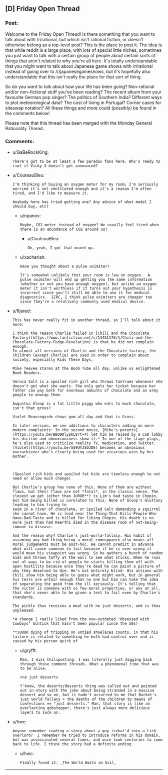 ## [D] Friday Open Thread

### Post:

Welcome to the Friday Open Thread! Is there something that you want to talk about with /r/rational, but which isn't rational fiction, or doesn't otherwise belong as a top-level post? This is the place to post it. The idea is that while reddit is a large place, with lots of special little niches, sometimes you just want to talk with a certain group of people about certain sorts of things that aren't related to why you're all here. It's totally understandable that you might want to talk about Japanese game shows with /r/rational instead of going over to /r/japanesegameshows, but it's hopefully also understandable that this isn't really the place for that sort of thing.

So do you want to talk about how your life has been going? Non-rational and/or non-fictional stuff you've been reading? The recent album from your favourite German pop singer? The politics of Southern India? Different ways to plot meteorological data? The cost of living in Portugal? Corner cases for siteswap notation? All these things and more could (possibly) be found in the comments below!

Please note that this thread has been merged with the Monday General Rationality Thread.

### Comments:

- u/GaBeRockKing:
  ```
  There's got to be at least a few paradox fans here. Who's ready to riot if Vicky 3 doesn't get announced?
  ```

- u/CouteauBleu:
  ```
  I'm thinking of buying an oxygen meter for my room; I'm seriously worried it's not ventilated enough and it's a reason I'm often tired, and I'd like to measure it.

  Anybody here has tried getting one? Any advice of what model I should buy, etc?
  ```

  - u/npanov:
    ```
    Maybe, CO2 meter instead of oxygen? We usually feel tired when there is an abundance of CO2 around us?
    ```

    - u/CouteauBleu:
      ```
      Oh, yeah, I got that mixed up.
      ```

  - u/xachariah:
    ```
    Have you thought about a pulse oximiter?  

    It's somewhat unlikely that your room is low on oxygen.  A pulse oximiter will end up getting you the same information (whether or not you have enough oxygen), but unlike an oxygen meter it isn't worthless if it turns out your hypothesis is incorrect since you'll still be able to use it for medical diagnostics.  IIRC, I think pulse oximiters are cheaper too since they're a relatively commonly used medical device.
    ```

- u/fljared:
  ```
  This has never really fit in another thread, so I'll talk about it here:

  I think the reason Charlie failed in [Chili and the Chocolate Factory](https://www.fanfiction.net/s/13451176/1/Chili-and-the-Chocolate-Factory-Fudge-Revelation) is that he did not complain enough.
  In almost all versions of Charlie and the Chocolate factory, the children (except Charlie) are used in order to complain about society, especially Kids These Days. 

  Mike Teevee stares at the Boob Tube all day, unlike us enlightened Book Readers.

  Veruca Salt is a spoiled rich girl who throws tantrums whenever she doesn't get what she wants. She only gets her ticket because her father can pay both for enormous amounts of chocolate and an army people to unwrap them.

  Augustus Gloop is a fat little piggy who eats to much chocolate, isn't that gross? 

  Violet Beauregarde chews gum all day and that is Gross.

  In later version, we see additions to characters adding on more modern complaints: In the second movie, [Mike's parents](https://youtu.be/BBQ90lypkL8?t=4) let him be raised by a CoD lobby his diction and obnoxiousness show it.* In one of the stage plays, he's also used to criticize reality TV, medication, and Twitter. [Violet](https://youtu.be/SS9UYJSOJDE) becomes an obnoxious overachiever who's clearly being used for vicarious wins by her mother.



  (Spoiled rich kids and spoiled fat kids are timeless enough to not need or allow much change)

  But Charlie's group has none of this. None of them are without flaws, but their flaws are not *fatal*, in the classic sense. The closest we get (other than JUROR**) is Lim's bad taste in Chopin, but him being killed is unrelated to this. None of Gloop's Gluttony leading to him trying to 
  swim in a river of chocolate, or Spoiled Salt demanding a squirrel she cannot have. He is lead near the Thing-That-Kills-People-Who-Have-Bad-Taste and is killed for liking Chopin. His death is no more just than had Keerthi died in the disease room of not-being-immune-to-disease.

  And the reason why? Charlie's just-world-fallacy. His habit of assuming any bad thing being a moral comeuppance also means all moral judgements must be post-hoc. He cannot predict in advance what will cause someone to fail because if he is ever wrong it would mean his viewpoint was wrong. So he gathers a bunch of random kids and throws taffy at the wall to see what sticks. When he runs out of ways to be rid of people he starts killing them off with open hostility because once they're dead he can paint a picture of why they deserved to die. He's not entirely blind- His actions with Chili show him being able to guess what might work, but in general his tests are unfair enough that no one but him can take the idea of separating the good from the ill seriously. It's telling that the victor is someone with so few moral properties, or any at all, that she's never able to be given a test to fail even by Charlie's standards. 

  The pickle thus receives a meal with no just desserts, and is thus unpleased.

  *A change I really liked from the now-outdated "Obsessed with Cowboys" Schtick that hasn't been popular since the 50s)

  **JUROR dying of tripping on untied shoelaces counts, in that his failure is related to something he both had control over and is caused by his person quirk of
  ```

  - u/gryfft:
    ```
    Man, I miss Chiliposting. I was literally just digging back through those comment threads. What a phenomenal time that was to be alive.

    >no just desserts

    Y'know, the deserts/desserts thing was called out and pointed out in-story with the joke about being stranded in a massive dessert and so on, but it hadn't occurred to me that Bucket's just world fallacy + the deaths of the children by means of confections == "just desserts." Man, that story is like an everlasting gobstopper, there's just always more delicious layers to suck on.
    ```

- u/hwc:
  ```
  Anyone remember reading a story about a guy isekai'd into a lich overlord?  I remember he tried to introduce reforms in his domain, but was assassinated several times, and once took centuries to come back to life. I think the story had a definite ending.
  ```

  - u/hwc:
    ```
    Finally found it: _The World Waits on Evil_
    ```

---

